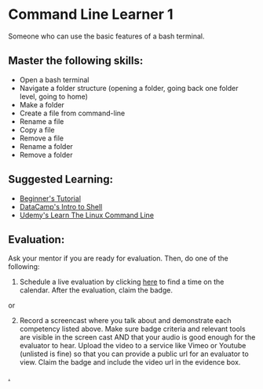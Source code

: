 # Command Line Learner 1

Someone who can use the basic features of a bash terminal.

## Master the following skills:

* Open a bash terminal
* Navigate a folder structure (opening a folder, going back one folder level, going to home)
* Make a folder
* Create a file from command-line
* Rename a file
* Copy a file
* Remove a file
* Rename a folder
* Remove a folder

## Suggested Learning:

* [Beginner's Tutorial](https://www.davidbaumgold.com/tutorials/command-line/)
* [DataCamp's Intro to Shell](https://www.datacamp.com/courses/introduction-to-shell)
* [Udemy's Learn The Linux Command Line](https://www.udemy.com/course/command-line/)

## Evaluation:

Ask your mentor if you are ready for evaluation. Then, do one of the following:

1. Schedule a live evaluation by clicking [here](http://evals.codex.academy) to find a time on the calendar. After the evaluation, claim the badge.

or

2. Record a screencast where you talk about and demonstrate each competency listed above. Make sure badge criteria and relevant tools are visible in the screen cast AND that your audio is good enough for the evaluator to hear. Upload the video to a service like Vimeo or Youtube (unlisted is fine) so that you can provide a public url for an evaluator to view. Claim the badge and include the video url in the evidence box.

[.](level-1)